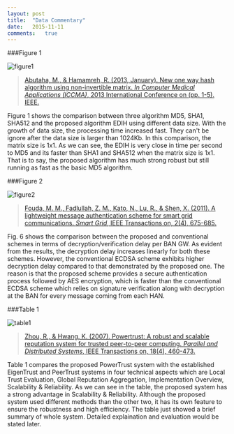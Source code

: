 ```yaml
---
layout: post
title:  "Data Commentary"
date:   2015-11-11  
comments:   true        
---
```


###Figure 1

![figure1](http://ieeexplore.ieee.org/ielx7/6493539/6506137/6506174/html/img/6506174-fig-1-large.gif)

> [Abutaha, M., & Hamamreh, R. (2013, January). New one way hash algorithm using non-invertible matrix. _In Computer Medical Applications (ICCMA)_, 2013 International Conference on (pp. 1-5). IEEE.](http://ieeexplore.ieee.org/xpl/articleDetails.jsp?arnumber=6506174&newsearch=true&queryText=new%20one%20way%20hash)

Figure 1 shows the comparison between three algorithm MD5, SHA1, SHA512 and the proposed algorithm EDIH using different data size. With the growth of data size, the processing time increased fast. They can't be ignore after the data size is larger than 1024Kb. In this comparison, the matrix size is 1x1. As we can see, the EDIH is very close in time per second to MD5 and its faster than SHA1 and SHA512 when the matrix size is 1x1. That is to say, the proposed algorithm has much strong robust but still running as fast as the basic MD5 algorithm.


###Figure 2

![figure2](http://ieeexplore.ieee.org/ielx5/5165411/6084801/5983424/html/img/5983424-fig-6-large.gif)

> [Fouda, M. M., Fadlullah, Z. M., Kato, N., Lu, R., & Shen, X. (2011). A lightweight message authentication scheme for smart grid communications. _Smart Grid_, IEEE Transactions on, 2(4), 675-685.](http://ieeexplore.ieee.org/xpl/articleDetails.jsp?arnumber=5983424&queryText=a%20lightweight%20message&newsearch=true)

Fig. 6 shows the comparison between the proposed and conventional schemes in terms of decryption/verification delay per BAN GW. As evident from the results, the decryption delay increases linearly for both these schemes. However, the conventional ECDSA scheme exhibits higher decryption delay compared to that demonstrated by the proposed one. The reason is that the proposed scheme provides a secure authentication process followed by AES encryption, which is faster than the conventional ECDSA scheme which relies on signature verification along with decryption at the BAN for every message coming from each HAN.


###Table 1

![table1](https://pic.honeyhaw.com/images/picture1.png)

> [Zhou, R., & Hwang, K. (2007). Powertrust: A robust and scalable reputation system for trusted peer-to-peer computing. _Parallel and Distributed Systems_, IEEE Transactions on, 18(4), 460-473.](http://ieeexplore.ieee.org/xpl/articleDetails.jsp?arnumber=4118688&newsearch=true&queryText=powertrust)

Table 1 compares the proposed PowerTrust system with the established EigenTrust and PeerTrust systems in four technical aspects which are Local Trust Evaluation, Global Reputation Aggregation, Implementation Overview, Scalability & Reliability. As we can see in the table, the proposed system has a strong advantage in Scalability & Reliability. Although the proposed system used different methods than the other two, it has its own feature to ensure the robustness and high efficiency. The table just showed a brief summary of whole system. Detailed explaination and evaluation would be stated later.
